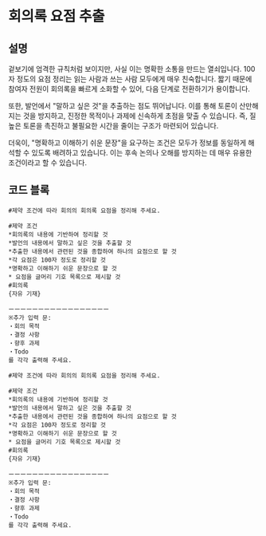 # 회의록 요점 추출

## 설명

겉보기에 엄격한 규칙처럼 보이지만, 사실 이는 명확한 소통을 만드는 열쇠입니다. 100자 정도의 요점 정리는 읽는 사람과 쓰는 사람 모두에게 매우 친숙합니다. 짧기 때문에 참여자 전원이 회의록을 빠르게 소화할 수 있어, 다음 단계로 전환하기가 용이합니다.

또한, 발언에서 "말하고 싶은 것"을 추출하는 점도 뛰어납니다. 이를 통해 토론이 산만해지는 것을 방지하고, 진정한 목적이나 과제에 신속하게 초점을 맞출 수 있습니다. 즉, 질 높은 토론을 촉진하고 불필요한 시간을 줄이는 구조가 마련되어 있습니다.

더욱이, "명확하고 이해하기 쉬운 문장"을 요구하는 조건은 모두가 정보를 동일하게 해석할 수 있도록 배려하고 있습니다. 이는 후속 논의나 오해를 방지하는 데 매우 유용한 조건이라고 할 수 있습니다.

## 코드 블록

```plaintext
#제약 조건에 따라 회의의 회의록 요점을 정리해 주세요.

#제약 조건
*회의록의 내용에 기반하여 정리할 것
*발언의 내용에서 말하고 싶은 것을 추출할 것
*추출한 내용에서 관련된 것을 종합하여 하나의 요점으로 할 것
*각 요점은 100자 정도로 정리할 것
*명확하고 이해하기 쉬운 문장으로 할 것
* 요점을 글머리 기호 목록으로 제시할 것
#회의록
{자유 기재}

ーーーーーーーーーーーーーーーーー
※추가 입력 문: 
・회의 목적
・결정 사항
・향후 과제
・Todo
를 각각 출력해 주세요.
```

```plaintext
#제약 조건에 따라 회의의 회의록 요점을 정리해 주세요.

#제약 조건
*회의록의 내용에 기반하여 정리할 것
*발언의 내용에서 말하고 싶은 것을 추출할 것
*추출한 내용에서 관련된 것을 종합하여 하나의 요점으로 할 것
*각 요점은 100자 정도로 정리할 것
*명확하고 이해하기 쉬운 문장으로 할 것
* 요점을 글머리 기호 목록으로 제시할 것
#회의록
{자유 기재}

ーーーーーーーーーーーーーーーーー
※추가 입력 문: 
・회의 목적
・결정 사항
・향후 과제
・Todo
를 각각 출력해 주세요.
```